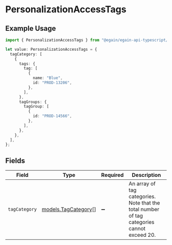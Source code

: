 # PersonalizationAccessTags

## Example Usage

```typescript
import { PersonalizationAccessTags } from "@egain/egain-api-typescript/models";

let value: PersonalizationAccessTags = {
  tagCategory: [
    {
      tags: {
        tag: [
          {
            name: "Blue",
            id: "PROD-13206",
          },
        ],
      },
      tagGroups: {
        tagGroup: [
          {
            id: "PROD-14566",
          },
        ],
      },
    },
  ],
};
```

## Fields

| Field                                                                                      | Type                                                                                       | Required                                                                                   | Description                                                                                |
| ------------------------------------------------------------------------------------------ | ------------------------------------------------------------------------------------------ | ------------------------------------------------------------------------------------------ | ------------------------------------------------------------------------------------------ |
| `tagCategory`                                                                              | [models.TagCategory](../models/tagcategory.md)[]                                           | :heavy_minus_sign:                                                                         | An array of tag categories. Note that the total number of tag categories cannot exceed 20. |
